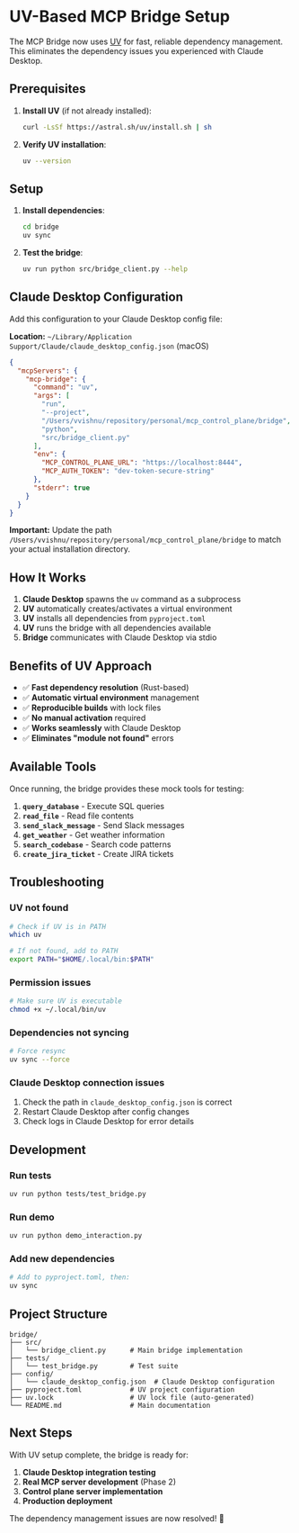 # UV-Based MCP Bridge Setup

The MCP Bridge now uses [UV](https://github.com/astral-sh/uv) for fast, reliable dependency management. This eliminates the dependency issues you experienced with Claude Desktop.

## Prerequisites

1. **Install UV** (if not already installed):
   ```bash
   curl -LsSf https://astral.sh/uv/install.sh | sh
   ```

2. **Verify UV installation**:
   ```bash
   uv --version
   ```

## Setup

1. **Install dependencies**:
   ```bash
   cd bridge
   uv sync
   ```

2. **Test the bridge**:
   ```bash
   uv run python src/bridge_client.py --help
   ```

## Claude Desktop Configuration

Add this configuration to your Claude Desktop config file:

**Location:** `~/Library/Application Support/Claude/claude_desktop_config.json` (macOS)

```json
{
  "mcpServers": {
    "mcp-bridge": {
      "command": "uv",
      "args": [
        "run",
        "--project",
        "/Users/vvishnu/repository/personal/mcp_control_plane/bridge",
        "python",
        "src/bridge_client.py"
      ],
      "env": {
        "MCP_CONTROL_PLANE_URL": "https://localhost:8444",
        "MCP_AUTH_TOKEN": "dev-token-secure-string"
      },
      "stderr": true
    }
  }
}
```

**Important:** Update the path `/Users/vvishnu/repository/personal/mcp_control_plane/bridge` to match your actual installation directory.

## How It Works

1. **Claude Desktop** spawns the `uv` command as a subprocess
2. **UV** automatically creates/activates a virtual environment
3. **UV** installs all dependencies from `pyproject.toml`
4. **UV** runs the bridge with all dependencies available
5. **Bridge** communicates with Claude Desktop via stdio

## Benefits of UV Approach

- ✅ **Fast dependency resolution** (Rust-based)
- ✅ **Automatic virtual environment** management
- ✅ **Reproducible builds** with lock files
- ✅ **No manual activation** required
- ✅ **Works seamlessly** with Claude Desktop
- ✅ **Eliminates "module not found"** errors

## Available Tools

Once running, the bridge provides these mock tools for testing:

1. **`query_database`** - Execute SQL queries
2. **`read_file`** - Read file contents
3. **`send_slack_message`** - Send Slack messages
4. **`get_weather`** - Get weather information
5. **`search_codebase`** - Search code patterns
6. **`create_jira_ticket`** - Create JIRA tickets

## Troubleshooting

### UV not found
```bash
# Check if UV is in PATH
which uv

# If not found, add to PATH
export PATH="$HOME/.local/bin:$PATH"
```

### Permission issues
```bash
# Make sure UV is executable
chmod +x ~/.local/bin/uv
```

### Dependencies not syncing
```bash
# Force resync
uv sync --force
```

### Claude Desktop connection issues
1. Check the path in `claude_desktop_config.json` is correct
2. Restart Claude Desktop after config changes
3. Check logs in Claude Desktop for error details

## Development

### Run tests
```bash
uv run python tests/test_bridge.py
```

### Run demo
```bash
uv run python demo_interaction.py
```

### Add new dependencies
```bash
# Add to pyproject.toml, then:
uv sync
```

## Project Structure

```
bridge/
├── src/
│   └── bridge_client.py      # Main bridge implementation
├── tests/
│   └── test_bridge.py        # Test suite
├── config/
│   └── claude_desktop_config.json  # Claude Desktop configuration
├── pyproject.toml            # UV project configuration
├── uv.lock                   # UV lock file (auto-generated)
└── README.md                 # Main documentation
```

## Next Steps

With UV setup complete, the bridge is ready for:

1. **Claude Desktop integration testing**
2. **Real MCP server development** (Phase 2)
3. **Control plane server implementation**
4. **Production deployment**

The dependency management issues are now resolved! 🎉